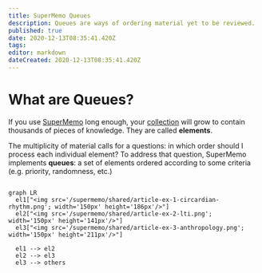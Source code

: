 ```yaml
---
title: SuperMemo Queues
description: Queues are ways of ordering material yet to be reviewed.
published: true
date: 2020-12-13T08:35:41.420Z
tags: 
editor: markdown
dateCreated: 2020-12-13T08:35:41.420Z
---
```


# What are Queues?

If you use [SuperMemo](/supermemo) long enough, your [collection](https://supermemo.guru/wiki/Collection) will grow to contain thousands of pieces of knowledge. They are called **elements**.

The multiplicity of material calls for a questions: in which order should I process each individual element? To address that question, SuperMemo implements **queues**: a set of elements ordered according to some criteria (e.g. priority, randomness, etc.)

```mermaid

graph LR
  el1["<img src='/supermemo/shared/article-ex-1-circardian-rhythm.png'; width='150px' height='186px'/>"]
  el2["<img src='/supermemo/shared/article-ex-2-lti.png'; width='150px' height='141px'/>"]
  el3["<img src='/supermemo/shared/article-ex-3-anthropology.png'; width='150px' height='211px'/>"]
  
  el1 --> el2
  el2 --> el3
  el3 --> others
```